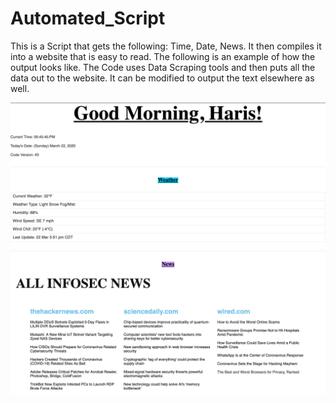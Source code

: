 # Automated_Script
This is a Script that gets the following: Time, Date, News. It then compiles it into a website that is easy to read. The following is an example of how the output looks like. The Code uses Data Scraping tools and then puts all the data out to the website. It can be modified to output the text elsewhere as well.

![alt text](https://github.com/harisqazi1/Automated_Script/blob/master/Screen%20Shot%202020-03-22%20at%206.46.02%20PM.png)
![alt text](https://github.com/harisqazi1/Automated_Script/blob/master/Screen%20Shot%202020-03-22%20at%206.46.13%20PM.png)
